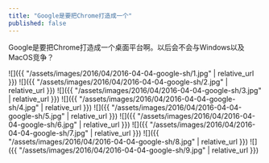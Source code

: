 ```yaml
---
title: "Google是要把Chrome打造成一个"
published: false
---
```

Google是要把Chrome打造成一个桌面平台啊。以后会不会与Windows以及MacOS竞争？



![]({{ "/assets/images/2016/04/2016-04-04-google-sh/1.jpg" | relative_url }})
![]({{ "/assets/images/2016/04/2016-04-04-google-sh/2.jpg" | relative_url }})
![]({{ "/assets/images/2016/04/2016-04-04-google-sh/3.jpg" | relative_url }})
![]({{ "/assets/images/2016/04/2016-04-04-google-sh/4.jpg" | relative_url }})
![]({{ "/assets/images/2016/04/2016-04-04-google-sh/5.jpg" | relative_url }})
![]({{ "/assets/images/2016/04/2016-04-04-google-sh/6.jpg" | relative_url }})
![]({{ "/assets/images/2016/04/2016-04-04-google-sh/7.jpg" | relative_url }})
![]({{ "/assets/images/2016/04/2016-04-04-google-sh/8.jpg" | relative_url }})
![]({{ "/assets/images/2016/04/2016-04-04-google-sh/9.jpg" | relative_url }})
